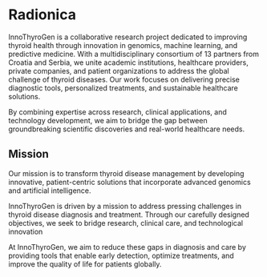 # Radionica

InnoThyroGen is a collaborative research project dedicated to improving thyroid health through innovation in genomics, machine learning, and predictive medicine. With a multidisciplinary consortium of 13 partners from Croatia and Serbia, we unite academic institutions, healthcare providers, private companies, and patient organizations to address the global challenge of thyroid diseases. Our work focuses on delivering precise diagnostic tools, personalized treatments, and sustainable healthcare solutions.

By combining expertise across research, clinical applications, and technology development, we aim to bridge the gap between groundbreaking scientific discoveries and real-world healthcare needs.

## Mission 
Our mission is to transform thyroid disease management by developing innovative, patient-centric solutions that incorporate advanced genomics and artificial intelligence. 

InnoThyroGen is driven by a mission to address pressing challenges in thyroid disease diagnosis and treatment. Through our carefully designed objectives, we seek to bridge research, clinical care, and technological innovation

At InnoThyroGen, we aim to reduce these gaps in diagnosis and care by providing tools that enable early detection, optimize treatments, and improve the quality of life for patients globally.